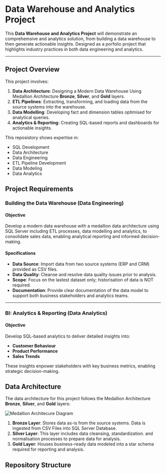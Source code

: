 # Data Warehouse and Analytics Project

This **Data Warehouse and Analytics Project** will demonstrate an comprehemsive and analytics solution, from building a data warehouse to then generate actionable insights.
Designed as a porfolio project that highlights industry practices in both data engineering and analytics. 

---
## Project Overview
This project involves:
  1. **Data Architecture**: Designing a Modern Data Warehouse Using Medallion Architecture **Bronze**, **Silver**, and **Gold** layers.
  2. **ETL Pipelines**: Extracting, transforming, and loading data from the source systems into the warehouse.
  3. **Data Modelling**: Developing fact and dimension tables optimised for analytical queries.
  4. **Analytics & Reporting**: Creating SQL-based reports and dashboards for actionable insights.

This reposistory shows expertise in:
  - SQL Development
  - Data Architecture
  - Data Engineering
  - ETL Pipeline Development
  - Data Modeling
  - Data Analytics 

## Project Requirements

### Building the Data Warehouse (Data Engineering)

#### Objective 
Develop a modern data warehouse with a medallion data architecture using SQL Server including ETL processes, data modelling and analytics, to consolidate sales data, enabling analytical reporting and informed decision-making. 

#### Specifications 
- **Data Source**: Import data from two source systems (ERP and CRM) provided as CSV files.
- **Data Quality**: Cleanse and resolve data quality issues prior to analysis.
- **Scope**: Focus on the lastest dataset only; historisation of data is NOT required.
- **Documentation**: Provide clear documentation of the data model to support both business stakeholders and analytics teams.

---

### BI: Analytics & Reporting (Data Analytics)

#### Objective
Develop SQL-based analytics to deliver detailed insights into:
- **Customer Behaviour**
- **Product Performance**
- **Sales Trends**

These insights enpower stakeholders with key business metrics, enabling strategic decision-making. 

## Data Architecture 

The data architecture for this project follows the Medallion Architecture **Bronze**, **Silver**, and **Gold** layers:

![Medallion Architecure Diagram](https://github.com/user-attachments/assets/d0d0e6e8-e5a3-4627-b325-c3813f3f494a)

1. **Bronze Layer**: Stores data as-is from the source systems. Data is ingested from CSV Files into SQL Server Database.
2. **Silver Layer**: This layer includes data cleansing, standardization. and normalisation processes to prepare data for analysis.
3. **Gold Layer**: Houses business-ready data modeled into a star schema required for reporting and analysis.

## Repository Structure



